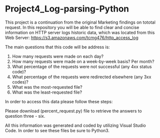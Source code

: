 # Project4_Log-parsing-Python
This project is a continuation from the original Marketing findings on tototal request. In this repository you will be able to find clear and concise information on HTTP server logs historic data, which was located from this Web Server: https://s3.amazonaws.com/tcmg476/http_access_log

The main questions that this code will be address is:

1. How many requests were made on each day? 
2. How many requests were made on a week-by-week basis? Per month?
3. What percentage of the requests were not successful (any 4xx status code)?
4. What percentage of the requests were redirected elsewhere (any 3xx codes)?
5. What was the most-requested file?
6. What was the least-requested file?

In order to access this data please follow these steps:

Please download (percent_request.py) file to retrieve the answers to question three - six. 

All this information was generated and coded by utilizing Visual Studio Code. In order to see these files be sure to Python3.
